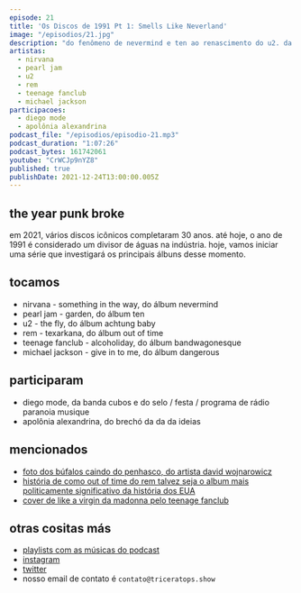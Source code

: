 ```yaml
---
episode: 21
title: 'Os Discos de 1991 Pt 1: Smells Like Neverland'
image: "/episodios/21.jpg"
description: "do fenômeno de nevermind e ten ao renascimento do u2. da ascensão de rem ao mainstream, às extravagâncias de michael jackson, ao cristalino som das guitarras de teenage fanclub"
artistas:
  - nirvana
  - pearl jam
  - u2
  - rem
  - teenage fanclub
  - michael jackson
participacoes:
  - diego mode
  - apolônia alexandrina
podcast_file: "/episodios/episodio-21.mp3"
podcast_duration: "1:07:26"
podcast_bytes: 161742061
youtube: "CrWCJp9nYZ8"
published: true
publishDate: 2021-12-24T13:00:00.005Z
---
```

## the year punk broke

em 2021, vários discos icônicos completaram 30 anos. até hoje, o ano de 1991 é considerado um divisor de águas na indústria. hoje, vamos iniciar uma série que investigará os principais álbuns desse momento.

## tocamos

* nirvana - something in the way, do álbum nevermind
* pearl jam - garden, do álbum ten
* u2 - the fly, do álbum achtung baby
* rem - texarkana, do álbum out of time
* teenage fanclub - alcoholiday, do álbum bandwagonesque
* michael jackson - give in to me, do álbum dangerous

## participaram

* diego mode, da banda cubos e do selo / festa / programa de rádio paranoia musique
* apolônia alexandrina, do brechó da da da ideias

## mencionados

* [foto dos búfalos caindo do penhasco, do artista david wojnarowicz](https://benton.uconn.edu/wp-content/uploads/sites/2454/2020/10/2002.22_Wojnarowicz.jpg)
* [história de como out of time do rem talvez seja o album mais politicamente significativo da história dos EUA](https://99percentinvisible.org/episode/longbox/)
* [cover de like a virgin da madonna pelo teenage fanclub](https://www.youtube.com/watch?v=3qXELQqLTF0)

## otras cositas más

* [playlists com as músicas do podcast](https://www.triceratops.show/playlists/)
* [instagram](https://www.instagram.com/triceratops.show/)
* [twitter](https://twitter.com/TriceratopsShow/)
* nosso email de contato é `contato@triceratops.show`